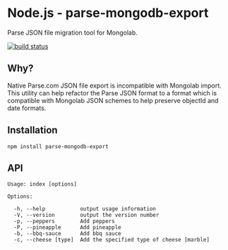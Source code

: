 Node.js - parse-mongodb-export
==============================

Parse JSON file migration tool for Mongolab.

[![build status](https://secure.travis-ci.org/moflo/node-parse-mongodb-export.svg)](http://travis-ci.org/moflo/node-parse-mongodb-export)


Why?
----

Native Parse.com JSON file export is incompatible with Mongolab import. This utility can help refactor the Parse JSON format to a format which is compatible with Mongolab JSON schemes to help preserve objectId and date formats.



Installation
------------

    npm install parse-mongodb-export



API
---

    Usage: index [options]

    Options:

      -h, --help           output usage information
      -V, --version        output the version number
      -p, --peppers        Add peppers
      -P, --pineapple      Add pineapple
      -b, --bbq-sauce      Add bbq sauce
      -c, --cheese [type]  Add the specified type of cheese [marble]
